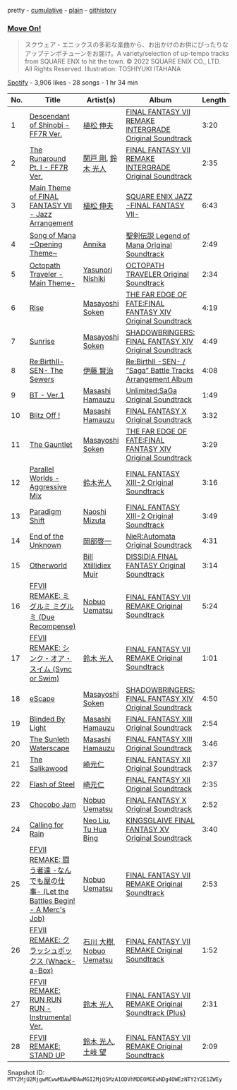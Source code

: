 pretty - [cumulative](/playlists/cumulative/37i9dQZF1DWXPeEyKqPM0W.md) - [plain](/playlists/plain/37i9dQZF1DWXPeEyKqPM0W) - [githistory](https://github.githistory.xyz/mackorone/spotify-playlist-archive/blob/main/playlists/plain/37i9dQZF1DWXPeEyKqPM0W)

### [Move On!](https://open.spotify.com/playlist/37i9dQZF1DWXPeEyKqPM0W)

> スクウェア・エニックスの多彩な楽曲から、お出かけのお供にぴったりなアップテンポチューンをお届け。A variety/selection of up\-tempo tracks from SQUARE ENX to hit the town\. © 2022 SQUARE ENIX CO., LTD\. All Rights Reserved\. Illustration: TOSHIYUKI ITAHANA

[Spotify](https://open.spotify.com/user/spotify) - 3,906 likes - 28 songs - 1 hr 34 min

| No. | Title | Artist(s) | Album | Length |
|---|---|---|---|---|
| 1 | [Descendant of Shinobi \- FF7R Ver.](https://open.spotify.com/track/0YBHVcrDVoAYgzsGnEGarR) | [植松 伸夫](https://open.spotify.com/artist/6pzh5XF6c5q7eCZK8JYYs8) | [FINAL FANTASY VII REMAKE INTERGRADE Original Soundtrack](https://open.spotify.com/album/1NxU3rZIAqkRI3VFegA1yK) | 3:20 |
| 2 | [The Runaround Pt\. I \- FF7R Ver.](https://open.spotify.com/track/4wJylXvftKwNf48pSKu3uL) | [関戸 剛](https://open.spotify.com/artist/3TqbjQdp86EtuLrjPPP6Uj), [鈴木 光人](https://open.spotify.com/artist/0NCvengLgu4uTKTeC7z2Eg) | [FINAL FANTASY VII REMAKE INTERGRADE Original Soundtrack](https://open.spotify.com/album/1NxU3rZIAqkRI3VFegA1yK) | 2:35 |
| 3 | [Main Theme of FINAL FANTASY VII \- Jazz Arrangement](https://open.spotify.com/track/65yrpEvk6RlGkIQWVnCJis) | [植松 伸夫](https://open.spotify.com/artist/6pzh5XF6c5q7eCZK8JYYs8) | [SQUARE ENIX JAZZ \-FINAL FANTASY VII\-](https://open.spotify.com/album/0npDaNHkvKMiwaGN0mghXa) | 6:43 |
| 4 | [Song of Mana \~Opening Theme\~](https://open.spotify.com/track/4u47Dvl23rSK9yVvuUbaTQ) | [Annika](https://open.spotify.com/artist/0m67C2HYo4DuqBDBuz2Wqz) | [聖剣伝説 Legend of Mana Original Soundtrack](https://open.spotify.com/album/1LWxCpR0tECD1udMN2lHT7) | 2:49 |
| 5 | [Octopath Traveler \-Main Theme\-](https://open.spotify.com/track/0LmbmsBNz2rMyP0rpECbwD) | [Yasunori Nishiki](https://open.spotify.com/artist/0Ph31fnwwrbxz5d7mEE1Zv) | [OCTOPATH TRAVELER Original Soundtrack](https://open.spotify.com/album/7CY5mNBTBbHs1a4apdKCq6) | 2:34 |
| 6 | [Rise](https://open.spotify.com/track/2Xl9NXXsSzUtrP1PLBJg7U) | [Masayoshi Soken](https://open.spotify.com/artist/6NtwaHZLhTUvERKFbFqu8S) | [THE FAR EDGE OF FATE:FINAL FANTASY XIV Original Soundtrack](https://open.spotify.com/album/73mih5aIcuQ4OaQLI7O0X9) | 4:19 |
| 7 | [Sunrise](https://open.spotify.com/track/27sbML0JQGrvHNAx0ViBaX) | [Masayoshi Soken](https://open.spotify.com/artist/6NtwaHZLhTUvERKFbFqu8S) | [SHADOWBRINGERS: FINAL FANTASY XIV Original Soundtrack](https://open.spotify.com/album/6bm2zfTwTBJ66rObupBJxS) | 4:49 |
| 8 | [Re:BirthⅡ\-SEN\- The Sewers](https://open.spotify.com/track/4hcSfZOU9ZIyTRmaNGljDP) | [伊藤 賢治](https://open.spotify.com/artist/1ZuJ6RMcrm5xTMYT5BhhaE) | [Re:BirthⅡ \-SEN\- / ”Saga” Battle Tracks Arrangement Album](https://open.spotify.com/album/4iScTUR1JGFEJvzevnMpKv) | 4:08 |
| 9 | [BT \- Ver.1](https://open.spotify.com/track/3vcB5nCnuTTVNWohDLSLvh) | [Masashi Hamauzu](https://open.spotify.com/artist/4xwBjyd53uiyfyUOkrpcvt) | [Unlimited:SaGa Original Soundtrack](https://open.spotify.com/album/72eyjjnFH2eBIanw8XkFEP) | 1:49 |
| 10 | [Blitz Off !](https://open.spotify.com/track/7obXT5zsNToVPIuHx5rHyw) | [Masashi Hamauzu](https://open.spotify.com/artist/4xwBjyd53uiyfyUOkrpcvt) | [FINAL FANTASY X Original Soundtrack](https://open.spotify.com/album/5rsJCTSppss2cccM8a9V0u) | 3:32 |
| 11 | [The Gauntlet](https://open.spotify.com/track/7oNkrdi41G9GVhNJRLiC6r) | [Masayoshi Soken](https://open.spotify.com/artist/6NtwaHZLhTUvERKFbFqu8S) | [THE FAR EDGE OF FATE:FINAL FANTASY XIV Original Soundtrack](https://open.spotify.com/album/73mih5aIcuQ4OaQLI7O0X9) | 3:29 |
| 12 | [Parallel Worlds \- Aggressive Mix](https://open.spotify.com/track/78twuJpTk8PXjfelEIzOO4) | [鈴木光人](https://open.spotify.com/artist/3d72A9fpAQyib60DkaqAIM) | [FINAL FANTASY XIII\-2 Original Soundtrack](https://open.spotify.com/album/3VV4BLl2Eik6xVyHXlDjLK) | 3:16 |
| 13 | [Paradigm Shift](https://open.spotify.com/track/2vWEcYBAFGf3PxPl6B7Sem) | [Naoshi Mizuta](https://open.spotify.com/artist/7EcpyneWBtxsJ9dyYrFrZe) | [FINAL FANTASY XIII\-2 Original Soundtrack](https://open.spotify.com/album/3VV4BLl2Eik6xVyHXlDjLK) | 3:49 |
| 14 | [End of the Unknown](https://open.spotify.com/track/6qW0K7Po9uIE5phdLd5xRc) | [岡部啓一](https://open.spotify.com/artist/0y0nI8lwDB2HRUPwDQuuiu) | [NieR:Automata Original Soundtrack](https://open.spotify.com/album/6Nws2NAPuxaHzB7MfD1lhg) | 4:31 |
| 15 | [Otherworld](https://open.spotify.com/track/094ROwNMso3g8wHYg89dAV) | [Bill Xtillidiex Muir](https://open.spotify.com/artist/1sshOKBw5a0pPxCfyRbULD) | [DISSIDIA FINAL FANTASY Original Soundtrack](https://open.spotify.com/album/5YAyjZBLHRwUGoijvobtCw) | 3:14 |
| 16 | [FFVII REMAKE: ミグルミ ミグルミ \(Due Recompense\)](https://open.spotify.com/track/3ciAqfAdxkw5ctwPyg9OOi) | [Nobuo Uematsu](https://open.spotify.com/artist/3V79CTgRnsDdJSTqKitROv) | [FINAL FANTASY VII REMAKE Original Soundtrack](https://open.spotify.com/album/2ufkFJsK2Hh2ZdmgrRmCv3) | 5:24 |
| 17 | [FFVII REMAKE: シンク・オア・スイム \(Sync or Swim\)](https://open.spotify.com/track/4nMfIV0wwInFtocDHlKsst) | [鈴木 光人](https://open.spotify.com/artist/0NCvengLgu4uTKTeC7z2Eg) | [FINAL FANTASY VII REMAKE Original Soundtrack](https://open.spotify.com/album/2ufkFJsK2Hh2ZdmgrRmCv3) | 1:01 |
| 18 | [eScape](https://open.spotify.com/track/6IG5ZOKnUryCcsvzopK23A) | [Masayoshi Soken](https://open.spotify.com/artist/6NtwaHZLhTUvERKFbFqu8S) | [SHADOWBRINGERS: FINAL FANTASY XIV Original Soundtrack](https://open.spotify.com/album/6bm2zfTwTBJ66rObupBJxS) | 4:50 |
| 19 | [Blinded By Light](https://open.spotify.com/track/0WIAZIziAzAC52iyuZELn1) | [Masashi Hamauzu](https://open.spotify.com/artist/4xwBjyd53uiyfyUOkrpcvt) | [FINAL FANTASY XIII Original Soundtrack](https://open.spotify.com/album/5GkUPRHDvq179CmE9zXh4g) | 2:54 |
| 20 | [The Sunleth Waterscape](https://open.spotify.com/track/4sEVHFujmS8Rzp6RHEooEA) | [Masashi Hamauzu](https://open.spotify.com/artist/4xwBjyd53uiyfyUOkrpcvt) | [FINAL FANTASY XIII Original Soundtrack](https://open.spotify.com/album/5GkUPRHDvq179CmE9zXh4g) | 3:46 |
| 21 | [The Salikawood](https://open.spotify.com/track/0AkzSyeHif0JeS8QVOXkaf) | [崎元仁](https://open.spotify.com/artist/5IgtFW3mCaIGAuPbx7qE04) | [FINAL FANTASY XII Original Soundtrack](https://open.spotify.com/album/6BUaUV4g19n1zwF6iwkh4C) | 2:37 |
| 22 | [Flash of Steel](https://open.spotify.com/track/4MHCn1wGPZATqox7wDyhVS) | [崎元仁](https://open.spotify.com/artist/5IgtFW3mCaIGAuPbx7qE04) | [FINAL FANTASY XII Original Soundtrack](https://open.spotify.com/album/6BUaUV4g19n1zwF6iwkh4C) | 2:35 |
| 23 | [Chocobo Jam](https://open.spotify.com/track/2FwEEtqSs8jefefBhrjWSF) | [Nobuo Uematsu](https://open.spotify.com/artist/3V79CTgRnsDdJSTqKitROv) | [FINAL FANTASY X Original Soundtrack](https://open.spotify.com/album/5rsJCTSppss2cccM8a9V0u) | 2:52 |
| 24 | [Calling for Rain](https://open.spotify.com/track/7vqpKhLbVZkBY2s6l59Q4L) | [Neo Liu](https://open.spotify.com/artist/3tRSexEXQcKCP2GPWM0fl6), [Tu Hua Bing](https://open.spotify.com/artist/69utIloWXaEb6Aq03q0bYo) | [KINGSGLAIVE FINAL FANTASY XV Original Soundtrack](https://open.spotify.com/album/345ixvSOx8iXoy1DonTYcI) | 3:40 |
| 25 | [FFVII REMAKE: 闘う者達 \-なんでも屋の仕事\- \(Let the Battles Begin! \- A Merc's Job\)](https://open.spotify.com/track/43SHYfEdVPCIag9L3xtUVm) | [Nobuo Uematsu](https://open.spotify.com/artist/3V79CTgRnsDdJSTqKitROv) | [FINAL FANTASY VII REMAKE Original Soundtrack](https://open.spotify.com/album/2ufkFJsK2Hh2ZdmgrRmCv3) | 2:53 |
| 26 | [FFVII REMAKE: クラッシュボックス \(Whack\-a\-Box\)](https://open.spotify.com/track/7IIla7luNVBvMyb7vNLDri) | [石川 大樹](https://open.spotify.com/artist/3VWDLXwsN4H5YF755MmhnB), [Nobuo Uematsu](https://open.spotify.com/artist/3V79CTgRnsDdJSTqKitROv) | [FINAL FANTASY VII REMAKE Original Soundtrack](https://open.spotify.com/album/2ufkFJsK2Hh2ZdmgrRmCv3) | 1:52 |
| 27 | [FFVII REMAKE: RUN RUN RUN \- Instrumental Ver.](https://open.spotify.com/track/5S5oKA4IIdQ2oPaIDF2NB1) | [鈴木 光人](https://open.spotify.com/artist/0NCvengLgu4uTKTeC7z2Eg) | [FINAL FANTASY VII REMAKE Original Soundtrack \(Plus\)](https://open.spotify.com/album/4plMGSQK9DMXUecQfxpYrB) | 2:31 |
| 28 | [FFVII REMAKE: STAND UP](https://open.spotify.com/track/5yIdGlLXDQimBN6UUDIB7C) | [鈴木 光人](https://open.spotify.com/artist/0NCvengLgu4uTKTeC7z2Eg), [土岐 望](https://open.spotify.com/artist/1DYPIMSm286DfApyzJmwW2) | [FINAL FANTASY VII REMAKE Original Soundtrack](https://open.spotify.com/album/2ufkFJsK2Hh2ZdmgrRmCv3) | 2:09 |

Snapshot ID: `MTY2MjU2MjgwMCwwMDAwMDAwMGI2MjQ5MzA1ODVhMDE0MGEwNDg4OWEzNTY2Y2E1ZWEy`
